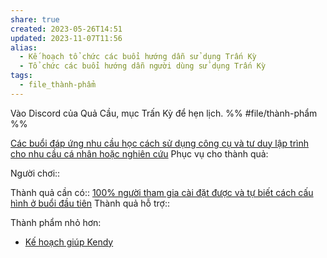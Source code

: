 ```yaml
---
share: true
created: 2023-05-26T14:51
updated: 2023-11-07T11:56
alias:
  - Kế hoạch tổ chức các buổi hướng dẫn sử dụng Trấn Kỳ
  - Tổ chức các buổi hướng dẫn người dùng sử dụng Trấn Kỳ
tags:
  - file_thành-phẩm
---
```


Vào Discord của Quả Cầu, mục Trấn Kỳ để hẹn lịch. 
%%
#file/thành-phẩm
%%

[Các buổi đáp ứng nhu cầu học cách sử dụng công cụ và tư duy lập trình cho nhu cầu cá nhân hoặc nghiên cứu](../../C%C3%A1c%20bu%E1%BB%95i%20%C4%91%C3%A1p%20%E1%BB%A9ng%20nhu%20c%E1%BA%A7u%20h%E1%BB%8Dc%20c%C3%A1ch%20s%E1%BB%AD%20d%E1%BB%A5ng%20c%C3%B4ng%20c%E1%BB%A5%20v%C3%A0%20t%C6%B0%20duy%20l%E1%BA%ADp%20tr%C3%ACnh%20cho%20nhu%20c%E1%BA%A7u%20c%C3%A1%20nh%C3%A2n%20ho%E1%BA%B7c%20nghi%C3%AAn%20c%E1%BB%A9u/9%20Blog/C%C3%A1c%20bu%E1%BB%95i%20%C4%91%C3%A1p%20%E1%BB%A9ng%20nhu%20c%E1%BA%A7u%20h%E1%BB%8Dc%20c%C3%A1ch%20s%E1%BB%AD%20d%E1%BB%A5ng%20c%C3%B4ng%20c%E1%BB%A5%20v%C3%A0%20t%C6%B0%20duy%20l%E1%BA%ADp%20tr%C3%ACnh%20cho%20nhu%20c%E1%BA%A7u%20c%C3%A1%20nh%C3%A2n%20ho%E1%BA%B7c%20nghi%C3%AAn%20c%E1%BB%A9u.md)
Phục vụ cho thành quả:

Người chơi:: 

Thành quả cần có:: [100% người tham gia cài đặt được và tự biết cách cấu hình ở buổi đầu tiên](../../C%C3%A1c%20bu%E1%BB%95i%20%C4%91%C3%A1p%20%E1%BB%A9ng%20nhu%20c%E1%BA%A7u%20h%E1%BB%8Dc%20c%C3%A1ch%20s%E1%BB%AD%20d%E1%BB%A5ng%20c%C3%B4ng%20c%E1%BB%A5%20v%C3%A0%20t%C6%B0%20duy%20l%E1%BA%ADp%20tr%C3%ACnh%20cho%20nhu%20c%E1%BA%A7u%20c%C3%A1%20nh%C3%A2n%20ho%E1%BA%B7c%20nghi%C3%AAn%20c%E1%BB%A9u/3%20Th%C3%A0nh%20qu%E1%BA%A3%20mong%20mu%E1%BB%91n/100%25%20ng%C6%B0%E1%BB%9Di%20tham%20gia%20c%C3%A0i%20%C4%91%E1%BA%B7t%20%C4%91%C6%B0%E1%BB%A3c%20v%C3%A0%20t%E1%BB%B1%20bi%E1%BA%BFt%20c%C3%A1ch%20c%E1%BA%A5u%20h%C3%ACnh%20%E1%BB%9F%20bu%E1%BB%95i%20%C4%91%E1%BA%A7u%20ti%C3%AAn.md)
Thành quả hỗ trợ::

Thành phẩm nhỏ hơn:
- [Kế hoạch giúp Kendy](./C%C3%A1c%20b%E1%BA%A3n%20k%E1%BA%BF%20ho%E1%BA%A1ch/K%E1%BA%BF%20ho%E1%BA%A1ch%20gi%C3%BAp%20Kendy.md)
